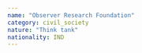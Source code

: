 ```yaml
---
name: "Observer Research Foundation"
category: civil_society
nature: "Think tank"
nationality: IND
---
```

    